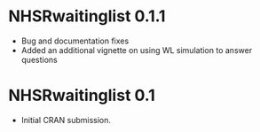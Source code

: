 # NHSRwaitinglist 0.1.1

* Bug and documentation fixes
* Added an additional vignette on using WL simulation to answer questions


# NHSRwaitinglist 0.1

* Initial CRAN submission.
